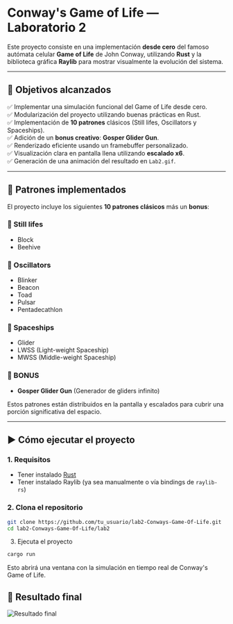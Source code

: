 # Conway's Game of Life — Laboratorio 2

Este proyecto consiste en una implementación **desde cero** del famoso autómata celular **Game of Life** de John Conway, utilizando **Rust** y la biblioteca gráfica **Raylib** para mostrar visualmente la evolución del sistema. 

---

## 🎯 Objetivos alcanzados

✅ Implementar una simulación funcional del Game of Life desde cero.  
✅ Modularización del proyecto utilizando buenas prácticas en Rust.  
✅ Implementación de **10 patrones** clásicos (Still lifes, Oscillators y Spaceships).  
✅ Adición de un **bonus creativo**: **Gosper Glider Gun**.  
✅ Renderizado eficiente usando un framebuffer personalizado.  
✅ Visualización clara en pantalla llena utilizando **escalado x6**.  
✅ Generación de una animación del resultado en `Lab2.gif`.

---

## 🧬 Patrones implementados

El proyecto incluye los siguientes **10 patrones clásicos** más un **bonus**:

### 🧊 Still lifes
- Block
- Beehive

### 🔄 Oscillators
- Blinker
- Beacon
- Toad
- Pulsar
- Pentadecathlon

### 🚀 Spaceships
- Glider
- LWSS (Light-weight Spaceship)
- MWSS (Middle-weight Spaceship)

### 🎁 BONUS
- **Gosper Glider Gun** (Generador de gliders infinito)

Estos patrones están distribuidos en la pantalla y escalados para cubrir una porción significativa del espacio.

---

## ▶️ Cómo ejecutar el proyecto

### 1. Requisitos

- Tener instalado [Rust](https://www.rust-lang.org/tools/install)
- Tener instalado Raylib (ya sea manualmente o vía bindings de `raylib-rs`)

### 2. Clona el repositorio

```bash
git clone https://github.com/tu_usuario/lab2-Conways-Game-Of-Life.git
cd lab2-Conways-Game-Of-Life/lab2
```
3. Ejecuta el proyecto
```bash
cargo run
```
Esto abrirá una ventana con la simulación en tiempo real de Conway's Game of Life.

## 📸 Resultado final
![Resultado final](lab2/Lab2.gif)
